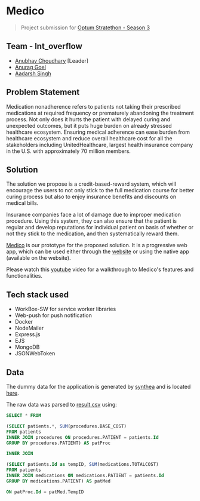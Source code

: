 # Medico

> Project submission for [Optum Stratethon - Season 3](https://dare2compete.com/competition/optum-stratethon-season-3-optum-part-of-the-unitedhealth-group-family-of-businesses-216741)

## Team - **Int_overflow**

- [Anubhav Choudhary](mailto:b119010@iiit-bh.ac.in) [Leader]
- [Anurag Goel](mailto:b119011@iiit-bh.ac.in)
- [Aadarsh Singh](mailto:b119001@iiit-bh.ac.in)

## Problem Statement

Medication nonadherence refers to patients not taking their prescribed medications at required frequency or prematurely abandoning the treatment process. Not only does it hurts the patient with delayed curing and unexpected outcomes, but it puts huge burden on already stressed healthcare ecosystem. Ensuring medical adherence can ease burden from healthcare ecosystem and reduce overall healthcare cost for all the stakeholders including UnitedHealthcare, largest health insurance company in the U.S. with approximately 70 million members.

## Solution

The solution we propose is a credit-based-reward system, which will encourage the users to not only stick to the full medication course for better curing process but also to enjoy insurance benefits and discounts on medical bills.

Insurance companies face a lot of damage due to improper medication procedure. Using this system, they can also ensure that the patient is regular and develop reputations for individual patient on basis of whether or not they stick to the medication, and then systematically reward them.

[Medico](https://medico.deprov447.tech/) is our prototype for the proposed solution. It is a progressive web app, which can be used either through the [website](https://medico.deprov447.tech/) or using the native app (available on the website).

Please watch this [youtube](#) video for a walkthrough to Medico's features and functionalities.

## Tech stack used

- WorkBox-SW for service worker libraries
- Web-push for push notification
- Docker
- NodeMailer
- Express.js
- EJS
- MongoDB
- JSONWebToken

## Data

The dummy data for the application is generated by [synthea](https://github.com/synthetichealth/synthea) and is located [here](https://d8it4huxumps7.cloudfront.net/files/616d761088e87_sample_date_csv_1.zip).

The raw data was parsed to [result.csv](https://github.com/deprov447/optum/blob/master/result.csv) using:

```sql
SELECT * FROM

(SELECT patients.*, SUM(procedures.BASE_COST)
FROM patients
INNER JOIN procedures ON procedures.PATIENT = patients.Id
GROUP BY procedures.PATIENT) AS patProc

INNER JOIN

(SELECT patients.Id as tempID, SUM(medications.TOTALCOST)
FROM patients
INNER JOIN medications ON medications.PATIENT = patients.Id
GROUP BY medications.PATIENT) AS patMed

ON patProc.Id = patMed.TempID
```
